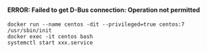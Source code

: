 #### ERROR: Failed to get D-Bus connection: Operation not permitted

```
docker run --name centos -dit --privileged=true centos:7 /usr/sbin/init
docker exec -it centos bash
systemctl start xxx.service
```